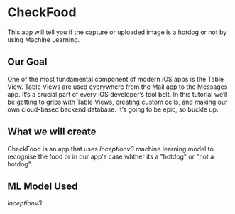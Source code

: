 # CheckFood
This app will tell you if the capture or uploaded image is a hotdog or not by using Machine Learning.

## Our Goal

One of the most fundamental component of modern iOS apps is the Table View. Table Views are used everywhere from the Mail app to the Messages app. It’s a crucial part of every iOS developer’s tool belt. In this tutorial we’ll be getting to grips with Table Views, creating custom cells, and making our own cloud-based backend database. It’s going to be epic, so buckle up.

## What we will create

CheckFood is an app that uses *Inceptionv3* machine learning model to recognise the food or in our app's case whther its a "hotdog" or "not a hotdog". 

## ML Model Used

*Inceptionv3* 

